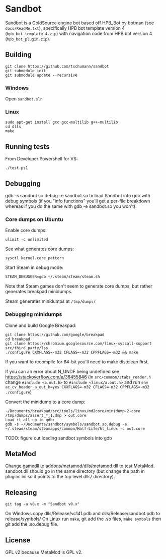 Sandbot
=======

Sandbot is a GoldSource engine bot based off HPB_Bot by botman (see `docs/ReadMe.txt`), specifically HPB bot template version 4 (`hpb_bot_template_4.zip`) with navigation code from HPB bot version 4 (`hpb_bot_plugin.zip`).


Building
--------
```
git clone https://github.com/tschumann/sandbot
git submodule init
git submodule update --recursive
```

### Windows

Open `sandbot.sln`

### Linux

```
sudo apt-get install gcc gcc-multilib g++-multilib
cd dlls
make
```


Running tests
-------------

From Developer Powershell for VS:
```
./test.ps1
```


Debugging
---------
gdb -s sandbot.so.debug -e sandbot.so to load Sandbot into gdb with debug symbols (if you "info functions" you'll get a per-file breakdown whereas if you do the same with gdb -e sandbot.so you won't).

### Core dumps on Ubuntu

Enable core dumps:
```
ulimit -c unlimited
```

See what generates core dumps:
```
sysctl kernel.core_pattern
```

Start Steam in debug mode:
```
STEAM_DEBUGGER=gdb ~/.steam/steam/steam.sh
```

Note that Steam games don't seem to generate core dumps, but rather generates breakpad minidumps.

Steam generates minidumps at `/tmp/dumps/`

### Debugging minidumps
Clone and build Google Breakpad:
```
git clone https://github.com/google/breakpad
cd breakpad
git clone https://chromium.googlesource.com/linux-syscall-support src/third_party/lss
./configure CXXFLAGS=-m32 CFLAGS=-m32 CPPFLAGS=-m32 && make
```

If you want to recompile for 64-bit you'll need to make distclean first.

If you can an error about N_UNDF being undefined see https://stackoverflow.com/a/36455846
(in `src/common/stabs_reader.h` change `#include <a.out.h>` to `#include <linux/a.out.h>` and run `env ac_cv_header_a_out_h=yes CXXFLAGS=-m32 CFLAGS=-m32 CPPFLAGS=-m32 ./configure`)

Convert the minidump to a core dump:
```
~/Documents/breakpad/src/tools/linux/md2core/minidump-2-core /tmp/dumps/assert_*_1.dmp > out.core
Load it all up in gdb:
gdb -s ~/Documents/sandbot/symbols/sandbot.so.debug -e ~/.steam/steam/steamapps/common/Half-Life/hl_linux -c out.core
```

TODO: figure out loading sandbot symbols into gdb


MetaMod
-------
Change gamedll to addons/metamod/dlls/metamod.dll to test MetaMod. sandbot.dll should go in the same directory (but change the path in plugins.ini so it points to the top level dlls/ directory).


Releasing
---------
```
git tag -a v0.x -m "Sandbot v0.x"
```

On Windows copy dlls/Release/vc141.pdb and dlls/Release/sandbot.pdb to release/symbols/
On Linux run `make`, git add the .so files, `make symbols` then git add the .so.debug file.


License
-------

GPL v2 because MetaMod is GPL v2.